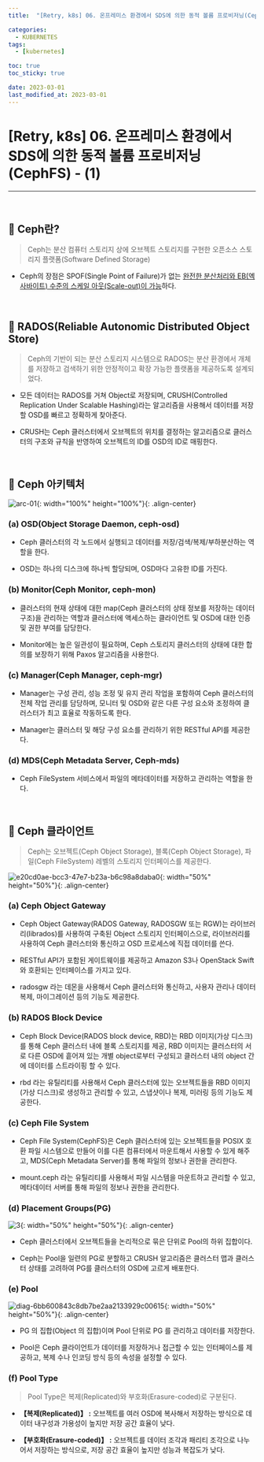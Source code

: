 ```yaml
---
title:  "[Retry, k8s] 06. 온프레미스 환경에서 SDS에 의한 동적 볼륨 프로비저닝(CephFS) - (1)"

categories:
  - KUBERNETES
tags:
  - [kubernetes]

toc: true
toc_sticky: true

date: 2023-03-01
last_modified_at: 2023-03-01
---
```

# [Retry, k8s] 06. 온프레미스 환경에서 SDS에 의한 동적 볼륨 프로비저닝(CephFS) - (1)
---

<style>
table {
    font-size: 12pt;
}
table th:first-of-type {
    width: 5%;
}
table th:nth-of-type(2) {
    width: 15%;
}
table th:nth-of-type(3) {
    width: 50%;
}
table th:nth-of-type(4) {
    width: 30%;
}
</style>

<br>

## 🔔 Ceph란? 

> Ceph는 분산 컴퓨터 스토리지 상에 오브젝트 스토리지를 구현한 오픈소스 스토리지 플랫폼(Software Defined Storage)
    
- Ceph의 장점은 SPOF(Single Point of Failure)가 없는 <u>완전한 분산처리와 EB(엑사바이트) 수준의 스케일 아웃(Scale-out)이 가능</u>하다.

<br>

## 🔔 RADOS(Reliable Autonomic Distributed Object Store)

> Ceph의 기반이 되는 분산 스토리지 시스템으로 RADOS는 분산 환경에서 개체를 저장하고 검색하기 위한 안정적이고 확장 가능한 플랫폼을 제공하도록 설계되었다.

- 모든 데이터는 RADOS를 거쳐 Object로 저장되며, CRUSH(Controlled Replication Under Scalable Hashing)라는 알고리즘을 사용해서 데이터를 저장할 OSD를 빠르고 정확하게 찾아준다.

- CRUSH는 Ceph 클러스터에서 오브젝트의 위치를 결정하는 알고리즘으로 클러스터의 구조와 규칙을 반영하여 오브젝트의 ID를 OSD의 ID로 매핑한다.

<br>

## 🔔 Ceph 아키텍처


![arc-01](https://user-images.githubusercontent.com/42735894/228179743-3686567a-c390-48e3-9dc6-cfebaf985667.png){: width="100%" height="100%"}{: .align-center}


### (a) OSD(Object Storage Daemon, ceph-osd)

- Ceph 클러스터의 각 노드에서 실행되고 데이터를 저장/검색/복제/부하분산하는 역할을 한다.

- OSD는 하나의 디스크에 하나씩 할당되며, OSD마다 고유한 ID를 가진다.


### (b) Monitor(Ceph Monitor, ceph-mon)

- 클러스터의 현재 상태에 대한 map(Ceph 클러스터의 상태 정보를 저장하는 데이터 구조)을 관리하는 역할과 클러스터에 액세스하는 클라이언트 및 OSD에 대한 인증 및 권한 부여를 담당한다.

- Monitor에는 높은 일관성이 필요하며, Ceph 스토리지 클러스터의 상태에 대한 합의를 보장하기 위해 Paxos 알고리즘을 사용한다.


### (c) Manager(Ceph Manager, ceph-mgr)

- Manager는 구성 관리, 성능 조정 및 유지 관리 작업을 포함하여 Ceph 클러스터의 전체 작업 관리를 담당하며, 모니터 및 OSD와 같은 다른 구성 요소와 조정하여 클러스터가 최고 효율로 작동하도록 한다.

- Manager는 클러스터 및 해당 구성 요소를 관리하기 위한 RESTful API를 제공한다.


### (d) MDS(Ceph Metadata Server, Ceph-mds)

- Ceph FileSystem 서비스에서 파일의 메타데이터를 저장하고 관리하는 역할을 한다.

<br>

## 🔔 Ceph 클라이언트

> Ceph는 오브젝트(Ceph Object Storage), 블록(Ceph Object Storage), 파일(Ceph FileSystem) 레벨의 스토리지 인터페이스를 제공한다.

![e20cd0ae-bcc3-47e7-b23a-b6c98a8daba0](https://user-images.githubusercontent.com/42735894/228186751-115f97cb-b80f-471c-93c4-c544df488214.png){: width="50%" height="50%"}{: .align-center}


### (a) Ceph Object Gateway

- Ceph Object Gateway(RADOS Gateway, RADOSGW 또는 RGW)는 라이브러리(librados)를 사용하여 구축된 Object 스토리지 인터페이스으로, 라이브러리를 사용하여 Ceph 클러스터와 통신하고 OSD 프로세스에 직접 데이터를 쓴다.

- RESTful API가 포함된 게이트웨이를 제공하고 Amazon S3나 OpenStack Swift와 호환되는 인터페이스를 가지고 있다.

- radosgw 라는 데몬을 사용해서 Ceph 클러스터와 통신하고, 사용자 관리나 데이터 복제, 마이그레이션 등의 기능도 제공한다.


### (b) RADOS Block Device

- Ceph Block Device(RADOS block device, RBD)는 RBD 이미지(가상 디스크)를 통해 Ceph 클러스터 내에 블록 스토리지를 제공, RBD 이미지는 클러스터의 서로 다른 OSD에 흩어져 있는 개별 object로부터 구성되고 클러스터 내의 object 간에 데이터를 스트라이핑 할 수 있다.

- rbd 라는 유틸리티를 사용해서 Ceph 클러스터에 있는 오브젝트들을 RBD 이미지(가상 디스크)로 생성하고 관리할 수 있고, 스냅샷이나 복제, 미러링 등의 기능도 제공한다.


### (c) Ceph File System 

- Ceph File System(CephFS)은 Ceph 클러스터에 있는 오브젝트들을 POSIX 호환 파일 시스템으로 만들어 이를 다른 컴퓨터에서 마운트해서 사용할 수 있게 해주고, MDS(Ceph Metadata Server)를 통해 파일의 정보나 권한을 관리한다.

- mount.ceph 라는 유틸리티를 사용해서 파일 시스템을 마운트하고 관리할 수 있고, 메타데이터 서버를 통해 파일의 정보나 권한을 관리한다.


### (d) Placement Groups(PG)

![3](https://user-images.githubusercontent.com/42735894/228211891-5eb572cc-f521-4ab7-bfb0-1809a9b9c874.png){: width="50%" height="50%"}{: .align-center}

- Ceph 클러스터에서 오브젝트들을 논리적으로 묶은 단위로 Pool의 하위 집합이다.

- Ceph는 Pool을 일련의 PG로 분할하고 CRUSH 알고리즘은 클러스터 맵과 클러스터 상태를 고려하여 PG를 클러스터의 OSD에 고르게 배포한다.


### (e) Pool

![diag-6bb600843c8db7be2aa2133929c00615](https://user-images.githubusercontent.com/42735894/228219048-75109f1c-6a26-42a0-829a-b0f047b0f228.png){: width="50%" height="50%"}{: .align-center}

- PG 의 집합(Object 의 집합)이며 Pool 단위로 PG 를 관리하고 데이터를 저장한다.

- Pool은 Ceph 클라이언트가 데이터를 저장하거나 접근할 수 있는 인터페이스를 제공하고, 복제 수나 인코딩 방식 등의 속성을 설정할 수 있다.


### (f) Pool Type

> Pool Type은 복제(Replicated)와 부호화(Erasure-coded)로 구분된다.

- **【복제(Replicated)】 :** 오브젝트를 여러 OSD에 복사해서 저장하는 방식으로 데이터 내구성과 가용성이 높지만 저장 공간 효율이 낮다.

- **【부호화(Erasure-coded)】 :** 오브젝트를 데이터 조각과 패리티 조각으로 나누어서 저장하는 방식으로, 저장 공간 효율이 높지만 성능과 복잡도가 낮다.

<br>
